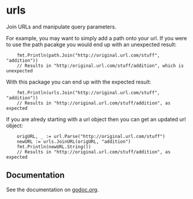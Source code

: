 # urls
Join URLs and manipulate query parameters.

For example, you may want to simply add a path onto your url.
If you were to use the path pacakge you would end up with an unexpected result:
```
	fmt.Println(path.Join("http://original.url.com/stuff", "addition"))
	// Results in "http:/original.url.com/stuff/addition", which is unexpected
```

With this package you can end up with the expected result:
```
	fmt.Println(urls.Join("http://original.url.com/stuff", "addition"))
	// Results in "http://original.url.com/stuff/addition", as expected
```

If you are alredy starting with a url object then you can get an updated url object:
```
	origURL, _ := url.Parse("http://original.url.com/stuff")
	newURL := urls.JoinURL(origURL, "addition")
	fmt.Println(newURL.String())
	// Results in "http://original.url.com/stuff/addition", as expected
```

## Documentation
See the documentation on [godoc.org](https://godoc.org/github.com/kaluza-tech/urls).
